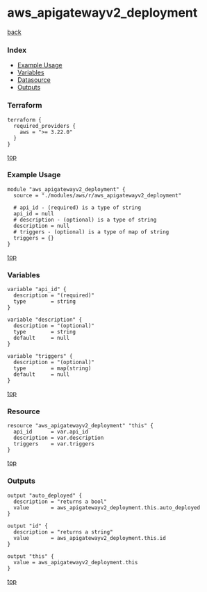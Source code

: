 # aws_apigatewayv2_deployment

[back](../aws.md)

### Index

- [Example Usage](#example-usage)
- [Variables](#variables)
- [Datasource](#datasource)
- [Outputs](#outputs)

### Terraform

```hcl
terraform {
  required_providers {
    aws = ">= 3.22.0"
  }
}
```

[top](#index)

### Example Usage

```hcl
module "aws_apigatewayv2_deployment" {
  source = "./modules/aws/r/aws_apigatewayv2_deployment"

  # api_id - (required) is a type of string
  api_id = null
  # description - (optional) is a type of string
  description = null
  # triggers - (optional) is a type of map of string
  triggers = {}
}
```

[top](#index)

### Variables

```hcl
variable "api_id" {
  description = "(required)"
  type        = string
}

variable "description" {
  description = "(optional)"
  type        = string
  default     = null
}

variable "triggers" {
  description = "(optional)"
  type        = map(string)
  default     = null
}
```

[top](#index)

### Resource

```hcl
resource "aws_apigatewayv2_deployment" "this" {
  api_id      = var.api_id
  description = var.description
  triggers    = var.triggers
}
```

[top](#index)

### Outputs

```hcl
output "auto_deployed" {
  description = "returns a bool"
  value       = aws_apigatewayv2_deployment.this.auto_deployed
}

output "id" {
  description = "returns a string"
  value       = aws_apigatewayv2_deployment.this.id
}

output "this" {
  value = aws_apigatewayv2_deployment.this
}
```

[top](#index)